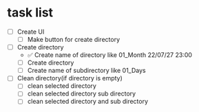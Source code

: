 # task list

- [ ] Create UI
  - [ ] Make button for create directory
- [ ] Create directory
  - :white_check_mark: Create name of directory like 01_Month 22/07/27 23:00
  - [ ] Create directory
  - [ ] Create name of subdirectory like 01_Days
- [ ] Clean directory(if directory is empty)
  - [ ] clean selected directory
  - [ ] clean selected directory sub directory
  - [ ] clean selected directory and sub directory
